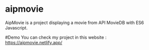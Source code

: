 # aipmovie
AipMovie is a project displaying a movie from API MovieDB with ES6 Javascript.

#Demo
You can check my project in this website : https://aipmovie.netlify.app/
